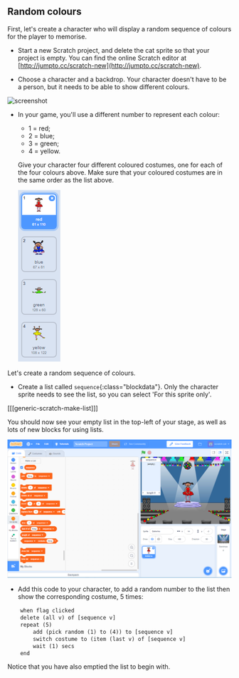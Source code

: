## Random colours

First, let's create a character who will display a random sequence of colours for the player to memorise.

+ Start a new Scratch project, and delete the cat sprite so that your project is empty. You can find the online Scratch editor at [http://jumpto.cc/scratch-new](http://jumpto.cc/scratch-new).

+ Choose a character and a backdrop. Your character doesn't have to be a person, but it needs to be able to show different colours.

![screenshot](images/colour-sprite.png)

+ In your game, you'll use a different number to represent each colour:

	+ 1 = red;
	+ 2 = blue;
	+ 3 = green;
	+ 4 = yellow.

	Give your character four different coloured costumes, one for each of the four colours above. Make sure that your coloured costumes are in the same order as the list above.

	![screenshot](images/colour-costume.png)

Let's create a random sequence of colours.

+ Create a list called `sequence`{:class="blockdata"}. Only the character sprite needs to see the list, so you can select 'For this sprite only'.

[[[generic-scratch-make-list]]]

You should now see your empty list in the top-left of your stage, as well as lots of new blocks for using lists.

![screenshot](images/colour-list-blocks.png)

+ Add this code to your character, to add a random number to the list then show the corresponding costume, 5 times:

```blocks
	when flag clicked
	delete (all v) of [sequence v]
	repeat (5)
		add (pick random (1) to (4)) to [sequence v]
		switch costume to (item (last v) of [sequence v]
		wait (1) secs
	end
```

Notice that you have also emptied the list to begin with.
